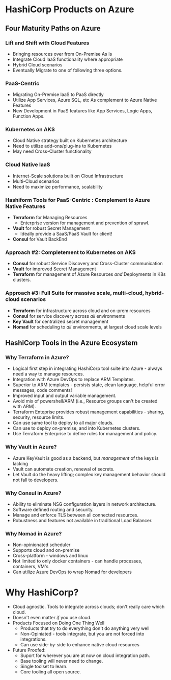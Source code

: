 # HashiCorp Products on Azure

## Four Maturity Paths on Azure

### Lift and Shift with Cloud Features

- Bringing resources over from On-Premise As Is
- Integrate Cloud IaaS functionality where appropriate
- Hybrid Cloud scenarios
- Eventually Migrate to one of following three options.

### PaaS-Centric

- Migrating On-Premise IaaS to PaaS directly
- Utilize App Services, Azure SQL, etc As complement to Azure Native Features
- New Development in PaaS features like App Services, Logic Apps, Function Apps.

### Kubernetes on AKS

- Cloud Native strategy built on Kubernetes architecture
- Need to utilize add-ons/plug-ins to Kubernetes
- May need Cross-Cluster functionality

### Cloud Native IaaS

- Internet-Scale solutions built on Cloud Infrastructure
- Multi-Cloud scenarios
- Need to maximize performance, scalability

### Hashiform Tools for PaaS-Centric : Complement to Azure Native Features

- **Terraform** for Managing Resources
  - Enterprise version for management and prevention of sprawl.
- **Vault** for robust Secret Management
  - Ideally provide a SaaS/PaaS Vault for client!
- **Consul** for Vault BackEnd

### Approach #2: Completement to Kubernetes on AKS

- **Consul** for robust Service Discovery and Cross-Cluster communication
- **Vault** for improved Secret Management
- **Terraform** for management of Azure Resources _and_ Deployments in K8s clusters.

### Approach #3: Full Suite for massive scale, multi-cloud, hybrid-cloud scenarios

- **Terraform** for infrastructure across cloud and on-prem resources
- **Consul** for service discovery across _all_ environments
- **Key Vault** for centralized secret management
- **Nomad** for scheduling to _all_ environments, at largest cloud scale levels

## HashiCorp Tools in the Azure Ecosystem

### Why Terraform in Azure?

- Logical first step in integrating HashiCorp tool suite into Azure - always need a way to manage resources.
- Integration with Azure DevOps to replace ARM Templates.
- Superior to ARM templates - persists state, clean language, helpful error messages, code comments!
- Improved input and output variable management.
- Avoid mix of powershell/ARM (i.e., Resource groups can't be created with ARM).
- Terraform Enteprise provides robust management capabilities - sharing, security, resource limits.
- Can use same tool to deploy to all major clouds.
- Can use to deploy on-premise, and into Kubernetes clusters.
- Use Terraform Enterprise to define rules for management and policy.

### Why Vault in Azure?

- Azure KeyVault is good as a backend, but _management_ of the keys is lacking
- Vault can automate creation, renewal of secrets.
- Let Vault do the heavy lifting; complex key management behavior should not fall to developers.

### Why Consul in Azure?

- Ability to eliminate NSG configuration layers in network architecture.
- Software defined routing and security.
- Manage and enforce TLS between all connected resources.
- Robustness and features not available in traditional Load Balancer.

### Why Nomad in Azure?

- Non-opinionated scheduler
- Supports cloud and on-premise
- Cross-platform - windows and linux
- Not limited to only docker containers - can handle processes, containers, VM's
- Can utilize Azure DevOps to wrap Nomad for developers

# Why HashiCorp?

- Cloud agnostic. Tools to integrate across clouds; don't really care which cloud.
- Doesn't even matter _if_ you use cloud.
- Products Focused on Doing One Thing Well
  - Products that try to do everything don't do anything very well
  - Non-Opiniated - tools integrate, but you are not forced into integrations.
  - Can use side-by-side to enhance native cloud resources
- Future Proofed:
  - Suport for wherever you are at now on cloud integration path.
  - Base tooling will never need to change.
  - Single toolset to learn.
  - Core tooling all open source.
